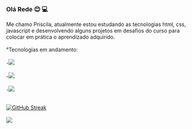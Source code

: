 ### Olá Rede :blush: :computer:

Me chamo Priscila, atualmente estou estudando as tecnologias html, css, javascript e desenvolvendo alguns projetos em desafios do curso para colocar em prática o aprendizado adquirido.
<br>
<br>
°Tecnologias em andamento:
<br>
<br>
-<img src="https://img.shields.io/badge/HTML5-E34F26?style=for-the-badge&logo=html5&logoColor=white">
<br>
<br>
-<img src="https://img.shields.io/badge/CSS3-1572B6?style=for-the-badge&logo=css3&logoColor=white">
<br>
<br>
-<img src="https://img.shields.io/badge/JavaScript-323330?style=for-the-badge&logo=javascript&logoColor=F7DF1E">
<br>
<br>

[![GitHub Streak](http://github-readme-streak-stats.herokuapp.com?user=priscilaleaolopes)](https://git.io/streak-stats)
<br>
<br>
<a href="https://www.linkedin.com/in/priscilall/"><img src="https://img.shields.io/badge/LinkedIn-0077B5?style=for-the-badge&logo=linkedin&logoColor=white"></a>


